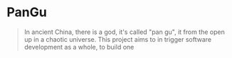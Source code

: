 # PanGu
> In ancient China, there is a god, it's called "pan gu", it from the open up in a chaotic universe.
This project aims to in trigger software development as a whole, to build one

